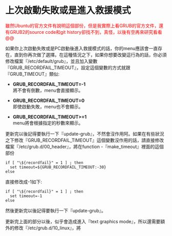 # 上次啟動失敗或是進入救援模式

<font color="red">雖然Ubuntu的官方文件有說明這個部份，但是我實際上看GRUB的官方文件，還有GRUB2的source code和git history卻找不到，真怪，以後有空再來研究看看@@</font>

如果你上次啟動失敗或是PC啟動後進入救援模式的話，你的menu應該會一直存在，直到你再次做了選擇。在這種情況之下，如果你想要改變這行為的話，你必須修改檔案『/etc/default/grub』，並且加入變數『GRUB_RECORDFAIL_TIMEOUT』，設定這個變數的方式就跟『GRUB_TIMEOUT』類似:

- **GRUB_RECORDFAIL_TIMEOUT=-1**<br>
將不會有倒數，menu會直接顯示。

- **GRUB_RECORDFAIL_TIMEOUT=0**<br>
即使啟動失敗，menu也不會顯示。

- **GRUB_RECORDFAIL_TIMEOUT>=1**<br>
menu將會根據指定的秒數來顯示。

更新完以後記得要執行一下『update-grub』，不然會沒作用阿。如果在有些狀況之下修改『GRUB_RECORDFAIL_TIMEOUT』這個變數沒作用的話，請直接修改檔案『/etc/grub.d/00_header』，將在function -『make_timeout』裡面的這個部份
```
if [ "\${recordfail}" = 1 ] ; then
  set timeout=${GRUB_RECORDFAIL_TIMEOUT:-30}
else
```
直接修改成-1如下:
```
if [ "\${recordfail}" = 1 ] ; then
  set timeout=-1
else
```
然後更新完以後記得要執行一下『update-grub』。

更新完上面的部分以後，似乎會造成進入『text graphics mode』，所以還需要額外的修改『/etc/grub.d/10_linux』，將


